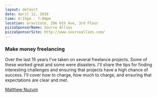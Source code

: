 ```yaml
---
layout: default
date: April 12, 2016
time: 6:15pm - 7:00pm
location: Gravitate, 206 6th Ave, 3rd Floor
pizzaSponsorName: Source Allies
pizzaSponsorSite: http://www.sourceallies.com/
---
```


### Make money freelancing
Over the last 15 years I've taken on several freelance projects. Some of these worked great and some were disasters. I'll share the tips for finding interesting challenges and ensuring that projects have a high chance of success. I'll cover how to charge, how much to charge, and ensuring that expectations are clear and met.

[Matthew Nuzum](https://twitter.com/ericpontohttps://twitter.com/newz2000)